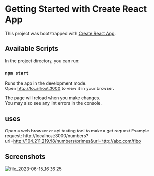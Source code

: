 # Getting Started with Create React App

This project was bootstrapped with [Create React App](https://github.com/facebook/create-react-app).

## Available Scripts

In the project directory, you can run:

### `npm start`

Runs the app in the development mode.\
Open [http://localhost:3000](http://localhost:3000) to view it in your browser.

The page will reload when you make changes.\
You may also see any lint errors in the console.

## uses
Open a web browser or api testing tool to make a get request
Example request: http://localhost:3000/numbers?url=http://104.211.219.98/numbers/primes&url=http://abc.com/fibo

## Screenshots

![file_2023-06-15_16 26 25](https://github.com/tanwigeetika1618/40111320/assets/84617407/3b6e9c88-4eec-4070-b0b3-8b76e5b8f5f6)
